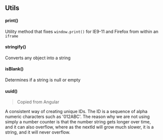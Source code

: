 ## Utils

#### print()

Utility method that fixes `window.print()` for IE9-11 and Firefox from within an `iframe`

#### stringify()

Converts any object into a string

#### isBlank()

Determines if a string is null or empty

#### uuid()

> Copied from Angular

A consistent way of creating unique IDs. The ID is a sequence of alpha numeric characters such as '012ABC'. The reason why we are not using simply a number counter is that the number string gets longer over time, and it can also overflow, where as the nextId will grow much slower, it is a string, and it will never overflow.
